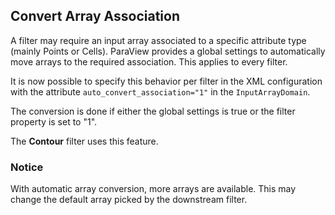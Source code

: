 ## Convert Array Association

A filter may require an input array associated to a specific attribute
type (mainly Points or Cells). ParaView provides a global settings to automatically
move arrays to the required association. This applies to every filter.

It is now possible to specify this behavior per filter in the XML
configuration with the attribute `auto_convert_association="1"` in
the `InputArrayDomain`.

The conversion is done if either the global settings is true or the
filter property is set to "1".

The **Contour** filter uses this feature.

### Notice

With automatic array conversion, more arrays are available.
This may change the default array picked by the downstream filter.
